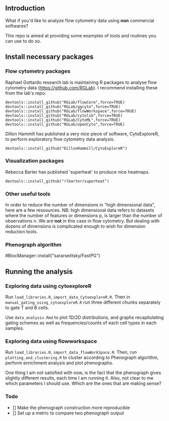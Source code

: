 ## Introduction

What if you'd like to analyze flow cytometry data using **non** commercial softwares?

This repo is aimed at providing some examples of tools and routines you can use to do so.

## Install necessary packages

### Flow cytometry packages

Raphael Gottardo research lab is maintaining R packages to analyse flow cytometry data (https://github.com/RGLab). I recommend installing these from the lab's repo:

```
devtools::install_github("RGLab/flowCore",force=TRUE)
devtools::install_github("RGLab/ggcyto",force=TRUE)
devtools::install_github("RGLab/flowWorkspace",force=TRUE)
devtools::install_github("RGLab/cytolib",force=TRUE)
devtools::install_github("RGLab/CytoML",force=TRUE)
devtools::install_github("RGLab/openCyto",force=TRUE)
```

Dillon Hammill has published a very nice piece of software, CytoExploreR, to perform exploratory flow cytometry data analysis.

```
devtools::install_github("DillonHammill/CytoExploreR")
```

### Visualization packages

Rebecca Barter has published 'superheat' to produce nice heatmaps.

```
devtools::install_github("rlbarter/superheat")
```

### Other useful tools

In order to reduce the number of dimensions in "high dimensional data", here are a few ressources.
NB: high dimensional data refers to datasets where the number of features or dimensions p, is larger than the number of observations n. We are **not** in this case in flow cytometry. But dealing with dozens of dimensions is complicated enough to wish for dimension reduction tools.

### Phenograph algorithm

#BiocManager::install("sararselitsky/FastPG")

## Running the analysis

### Exploring data using cytoexploreR

Run `load_libraries.R`, `import_data_CytoexploreR.R`. Then in `manual_gating_using_cytoexploreR.R` run three different chunks separately to gate T and B cells.

Use `data_analysis.Rmd` to plot 1D/2D distributions, and graphs recapitulating gating schemes as well as frequencies/counts of each cell types in each samples.

### Exploring data using flowworkspace

Run `load_libraries.R`, `import_data_flowWorkSpace.R`. Then, run `plotting_and_clustering.R` to cluster according to Phenograph algorithm, perform enrichment analysis and plot phenographs.

One thing I am not satisfied with now, is the fact that the phenograph gives slightly different results, each time I am running it. Also, not clear to me which parameters I should use. Which are the ones that are making sense?

### Todo

- [] Make the phenograph construction more reproducible
- [] Set up a metric to compare two phenograph output

